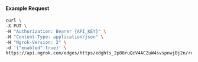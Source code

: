 <!-- Code generated for API Clients. DO NOT EDIT. -->

#### Example Request

```bash
curl \
-X PUT \
-H "Authorization: Bearer {API_KEY}" \
-H "Content-Type: application/json" \
-H "Ngrok-Version: 2" \
-d '{"enabled":true}' \
https://api.ngrok.com/edges/https/edghts_2p88ruQcV4ACZuW4svspnwjBj2n/routes/edghtsrt_2p88rqB03eoSN6ERkVKtKdMd7co/websocket_tcp_converter
```
